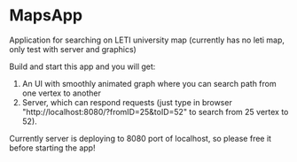MapsApp
=======

Application for searching on LETI university map (currently has no leti map, only test with server and graphics)

Build and start this app and you will get:
1) An UI with smoothly animated graph where you can search path from one vertex to another
2) Server, which can respond requests (just type in browser "http://localhost:8080/?fromID=25&toID=52" to search from 25 vertex to 52).

Currently server is deploying to 8080 port of localhost, so please free it before starting the app!
